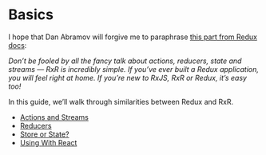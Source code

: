 # Basics

I hope that Dan Abramov will forgive me to paraphrase [this part from Redux docs](http://redux.js.org/docs/basics/index.html):

_Don’t be fooled by all the fancy talk about actions, reducers, state and streams — RxR is incredibly simple. If you’ve ever built a Redux application, you will feel right at home. If you’re new to RxJS, RxR or Redux, it’s easy too!_

In this guide, we’ll walk through similarities between Redux and RxR.

* [Actions and Streams](/docs/basics/ActionsStreams.md)
* [Reducers](/docs/basics/Reducers.md)
* [Store or State?](/docs/basics/StoreState.md)
* [Using With React](/docs/basics/UsingWithReact.md)
